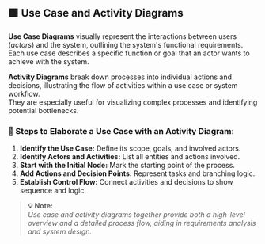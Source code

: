 ## 🟩 Use Case and Activity Diagrams

**Use Case Diagrams** visually represent the interactions between users (*actors*) and the system, outlining the system's functional requirements.  
Each use case describes a specific function or goal that an actor wants to achieve with the system.

**Activity Diagrams** break down processes into individual actions and decisions, illustrating the flow of activities within a use case or system workflow.  
They are especially useful for visualizing complex processes and identifying potential bottlenecks.

### 📝 Steps to Elaborate a Use Case with an Activity Diagram:
1. **Identify the Use Case:** Define its scope, goals, and involved actors.
2. **Identify Actors and Activities:** List all entities and actions involved.
3. **Start with the Initial Node:** Mark the starting point of the process.
4. **Add Actions and Decision Points:** Represent tasks and branching logic.
5. **Establish Control Flow:** Connect activities and decisions to show sequence and logic.

> **💡 Note:**  
> *Use case and activity diagrams together provide both a high-level overview and a detailed process flow, aiding in requirements analysis and system design.*
